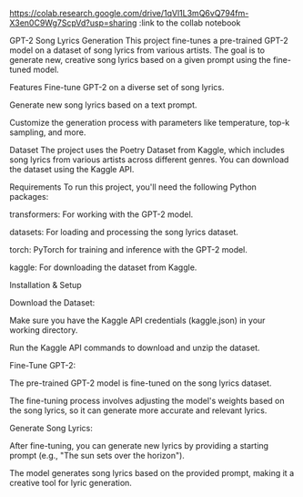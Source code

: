 https://colab.research.google.com/drive/1qVl1L3mQ6vQ794fm-X3en0C9Wg7ScpVd?usp=sharing :link to the collab notebook


GPT-2 Song Lyrics Generation
This project fine-tunes a pre-trained GPT-2 model on a dataset of song lyrics from various artists. The goal is to generate new, creative song lyrics based on a given prompt using the fine-tuned model.

Features
Fine-tune GPT-2 on a diverse set of song lyrics.

Generate new song lyrics based on a text prompt.

Customize the generation process with parameters like temperature, top-k sampling, and more.

Dataset
The project uses the Poetry Dataset from Kaggle, which includes song lyrics from various artists across different genres. You can download the dataset using the Kaggle API.

Requirements
To run this project, you'll need the following Python packages:

transformers: For working with the GPT-2 model.

datasets: For loading and processing the song lyrics dataset.

torch: PyTorch for training and inference with the GPT-2 model.

kaggle: For downloading the dataset from Kaggle.

Installation & Setup

Download the Dataset:

Make sure you have the Kaggle API credentials (kaggle.json) in your working directory.

Run the Kaggle API commands to download and unzip the dataset.

Fine-Tune GPT-2:

The pre-trained GPT-2 model is fine-tuned on the song lyrics dataset.

The fine-tuning process involves adjusting the model's weights based on the song lyrics, so it can generate more accurate and relevant lyrics.

Generate Song Lyrics:

After fine-tuning, you can generate new lyrics by providing a starting prompt (e.g., "The sun sets over the horizon").

The model generates song lyrics based on the provided prompt, making it a creative tool for lyric generation.
